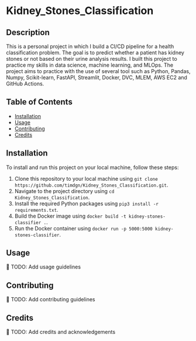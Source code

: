 # Kidney_Stones_Classification

## Description
This is a personal project in which I build a CI/CD pipeline for a health classification problem. The goal is to predict whether a patient has kidney stones or not based on their urine analysis results.
I built this project to practice my skills in data science, machine learning, and MLOps.
The project aims to practice with the use of several tool such as Python, Pandas, Numpy, Scikit-learn, FastAPI, Streamlit, Docker, DVC, MLEM, AWS EC2 and GitHub Actions.

## Table of Contents
- [Installation](#installation)
- [Usage](#usage)
- [Contributing](#contributing)
- [Credits](#credits)

## Installation
To install and run this project on your local machine, follow these steps:

1. Clone this repository to your local machine using `git clone https://github.com/timdgn/Kidney_Stones_Classification.git`.
2. Navigate to the project directory using `cd Kidney_Stones_Classification`.
3. Install the required Python packages using `pip3 install -r requirements.txt`.
4. Build the Docker image using `docker build -t kidney-stones-classifier .`.
5. Run the Docker container using `docker run -p 5000:5000 kidney-stones-classifier`.

## Usage
🚧 TODO: Add usage guidelines

## Contributing
🚧 TODO: Add contributing guidelines

## Credits
🚧 TODO: Add credits and acknowledgements
